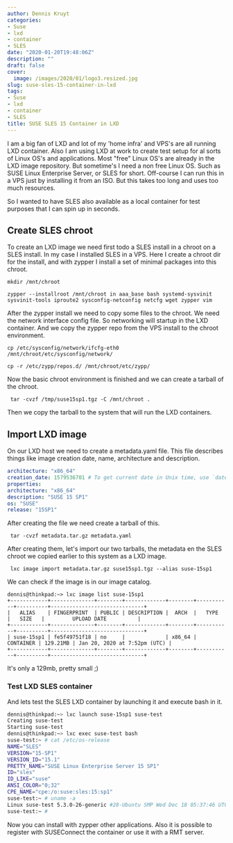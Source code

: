 ```yaml
---
author: Dennis Kruyt
categories:
- Suse
- lxd
- container
- SLES
date: "2020-01-20T19:48:06Z"
description: ""
draft: false
cover:
  image: /images/2020/01/logo3.resized.jpg
slug: suse-sles-15-container-in-lxd
tags:
- Suse
- lxd
- container
- SLES
title: SUSE SLES 15 Container in LXD
---
```



I am a big fan of LXD and lot of my 'home infra' and VPS's are all running LXD container. Also I am using LXD at work to create test setup for al sorts of Linux OS's and applications. Most "free" Linux OS's are already in the LXD image repository. But sometime's I need a non free Linux OS. Such as SUSE Linux Enterprise Server, or SLES for short. Off-course I can run this in a VPS just by installing it from an ISO. But this takes too long and uses too much resources.

So I wanted to have SLES also available as a local container for test purposes that I can spin up in seconds.

## Create SLES chroot

To create an LXD image we need first todo a SLES install in a chroot on a SLES install. In my case I installed SLES in a VPS. Here I create a chroot dir for the install, and with zypper I install a set of minimal packages into this chroot.

```
mkdir /mnt/chroot

zypper --installroot /mnt/chroot in aaa_base bash systemd-sysvinit sysvinit-tools iproute2 sysconfig-netconfig netcfg wget zypper vim
```

After the zypper install we need to copy some files to the chroot. We need the network interface config file. So networking will startup in the LXD container. And we copy the zypper repo from the VPS install to the chroot environment.

```
cp /etc/sysconfig/network/ifcfg-eth0 /mnt/chroot/etc/sysconfig/network/

cp -r /etc/zypp/repos.d/ /mnt/chroot/etc/zypp/
```

Now the basic chroot environment is finished and we can create a tarball of the chroot.

```
 tar -cvzf /tmp/suse15sp1.tgz -C /mnt/chroot .
```

Then we copy the tarball to the system that will run the LXD containers.

## Import LXD image

On our LXD host we need to create a metadata.yaml file. This file describes things like image creation date, name, architecture and description.

```yaml
architecture: "x86_64"
creation_date: 1579536701 # To get current date in Unix time, use `date +%s` command
properties:
architecture: "x86_64"
description: "SUSE 15 SP1"
os: "SUSE"
release: "15SP1"
```

After creating the file we need create a tarball of this.

```
 tar -cvzf metadata.tar.gz metadata.yaml
```

After creating them, let's import our two tarballs, the metadata en the SLES chroot we copied earlier to this system as a LXD image.

```
 lxc image import metadata.tar.gz suse15sp1.tgz --alias suse-15sp1
```

We can check if the image is in our image catalog.

```
dennis@thinkpad:~> lxc image list suse-15sp1
+------------+--------------+--------+-------------+--------+-----------+----------+------------------------------+
|   ALIAS    | FINGERPRINT  | PUBLIC | DESCRIPTION |  ARCH  |   TYPE    |   SIZE   |         UPLOAD DATE          |
+------------+--------------+--------+-------------+--------+-----------+----------+------------------------------+
| suse-15sp1 | fe5f49751f18 | no     |             | x86_64 | CONTAINER | 129.21MB | Jan 20, 2020 at 7:52pm (UTC) |
+------------+--------------+--------+-------------+--------+-----------+----------+------------------------------+

```

It's only a 129mb, pretty small ;)

### Test LXD SLES container

And lets test the SLES LXD container by launching it and execute bash in it.

```bash
dennis@thinkpad:~> lxc launch suse-15sp1 suse-test
Creating suse-test
Starting suse-test                        
dennis@thinkpad:~> lxc exec suse-test bash
suse-test:~ # cat /etc/os-release
NAME="SLES"
VERSION="15-SP1"
VERSION_ID="15.1"
PRETTY_NAME="SUSE Linux Enterprise Server 15 SP1"
ID="sles"
ID_LIKE="suse"
ANSI_COLOR="0;32"
CPE_NAME="cpe:/o:suse:sles:15:sp1"
suse-test:~ # uname -a
Linux suse-test 5.3.0-26-generic #28-Ubuntu SMP Wed Dec 18 05:37:46 UTC 2019 x86_64 x86_64 x86_64 GNU/Linux
suse-test:~ #
```

Now you can install with zypper other applications. Also it is possible to register with SUSEConnect the container or use it with a RMT server.


